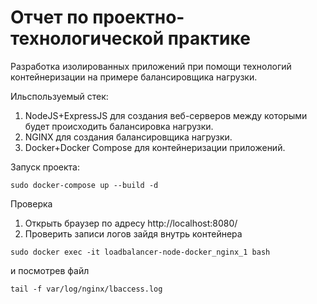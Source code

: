 # Отчет по проектно-технологической практике 
Разработка изолированных приложений при помощи технологий контейнеризации на примере балансировщика нагрузки.

Ильспользуемый стек:
1. NodeJS+ExpressJS для создания веб-серверов между которыми будет происходить балансировка нагрузки.
2. NGINX для создания балансировщика нагрузки.
3. Docker+Docker Compose для контейнеризации приложений.

Запуск проекта:
```
sudo docker-compose up --build -d
```
Проверка
1. Открыть браузер по адресу http://localhost:8080/
2. Проверить записи логов зайдя внутрь контейнера
```
sudo docker exec -it loadbalancer-node-docker_nginx_1 bash
```
и посмотрев файл
```
tail -f var/log/nginx/lbaccess.log
```
